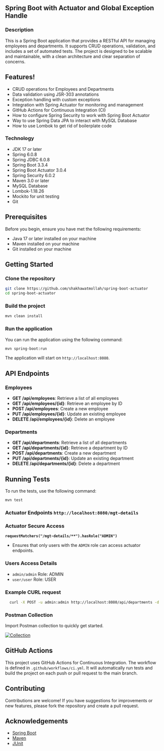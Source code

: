 ## Spring Boot with Actuator and Global Exception Handle

### Description
This is a Spring Boot application that provides a RESTful API for managing employees and departments. It supports CRUD operations, validation, and includes a set of automated tests. The project is designed to be scalable and maintainable, with a clean architecture and clear separation of concerns.

## Features!
* CRUD operations for Employees and Departments
* Data validation using JSR-303 annotations
* Exception handling with custom exceptions
* Integration with Spring Actuator for monitoring and management
* GitHub Actions for Continuous Integration (CI)
* How to configure Spring Security to work with Spring Boot Actuator
* Way to use Spring Data JPA to interact with MySQL Database
* How to use Lombok to get rid of boilerplate code

### Technology
* JDK 17 or later
* Spring 6.0.8
* Spring JDBC 6.0.8
* Spring Boot 3.3.4
* Spring Boot Actuator 3.0.4
* Spring Security 6.0.2
* Maven 3.0 or later
* MySQL Database
* Lombok-1.18.26
* Mockito for unit testing
* Git

## Prerequisites

Before you begin, ensure you have met the following requirements:

- Java 17 or later installed on your machine
- Maven installed on your machine
- Git installed on your machine

## Getting Started

### Clone the repository

```bash
git clone https://github.com/shakhawatmollah/spring-boot-actuator
cd spring-boot-actuator
```

### Build the project

```bash
mvn clean install
```

### Run the application

You can run the application using the following command:

```bash
mvn spring-boot:run
```

The application will start on `http://localhost:8080`.

## API Endpoints

### Employees

- **GET /api/employees**: Retrieve a list of all employees
- **GET /api/employees/{id}**: Retrieve an employee by ID
- **POST /api/employees**: Create a new employee
- **PUT /api/employees/{id}**: Update an existing employee
- **DELETE /api/employees/{id}**: Delete an employee

### Departments

- **GET /api/departments**: Retrieve a list of all departments
- **GET /api/departments/{id}**: Retrieve a department by ID
- **POST /api/departments**: Create a new department
- **PUT /api/departments/{id}**: Update an existing department
- **DELETE /api/departments/{id}**: Delete a department

## Running Tests

To run the tests, use the following command:

```bash
mvn test
```

### **Actuator Endpoints**  `http://localhost:8080/mgt-details`

### **Actuator Secure Access**
**`requestMatchers("/mgt-details/**").hasRole("ADMIN")`**
- Ensures that only users with the `ADMIN` role can access actuator endpoints.

### **Users Access Details**  
- `admin/admin` Role: ADMIN
- `user/user` Role: USER

### **Example CURL request**
  ```sh
    curl -X POST -u admin:admin http://localhost:8080/api/departments -d '{"shortName": "FIN", "name": "Finance Department"}' -H "Content-Type: application/json"
  ```

### Postman Collection

Import Postman collection to quickly get started.

[![Collection](https://run.pstmn.io/button.svg)](https://github.com/shakhawatmollah/spring-boot-actuator/blob/main/notes/spring-bbot-actuator.postman_collection.json)

## GitHub Actions

This project uses GitHub Actions for Continuous Integration. The workflow is defined in `.github/workflows/ci.yml`. It will automatically run tests and build the project on each push or pull request to the main branch.

## Contributing

Contributions are welcome! If you have suggestions for improvements or new features, please fork the repository and create a pull request.

## Acknowledgements

- [Spring Boot](https://spring.io/projects/spring-boot)
- [Maven](https://maven.apache.org/)
- [JUnit](https://junit.org/junit5/)
